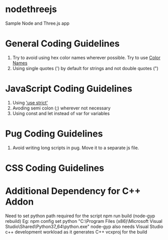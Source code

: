# nodethreejs
Sample Node and Three.js app

# General Coding Guidelines
1. Try to avoid using hex color names wherever possible. Try to use [Color Names](https://htmlcolorcodes.com/color-names/)
2. Using single quotes (') by default for strings and not double quotes (")

# JavaScript Coding Guidelines
1. Using ['use strict'](https://www.w3schools.com/js/js_strict.asp)
2. Avoding semi colon (;) wherever not necessary
3. Using const and let instead of var for variables

# Pug Coding Guidelines
1. Avoid writing long scripts in pug. Move it to a separate js file.

# CSS Coding Guidelines

# Additional Dependency for C++ Addon
Need to set python path required for the script npm run build (node-gyp rebuild)
Eg: npm config set python "C:\Program Files (x86)\Microsoft Visual Studio\Shared\Python37_64\python.exe"
node-gyp also needs Visual Studio c++ development workload as it generates C++ vcxproj for the build